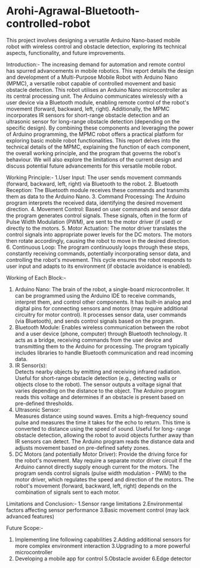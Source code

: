 # Arohi-Agrawal-Bluetooth-controlled-robot
This project involves designing a versatile Arduino Nano-based mobile robot with wireless control and obstacle detection, exploring its technical aspects, functionality, and future improvements.

Introduction:- 
The increasing demand for automation and remote control has spurred advancements in mobile robotics. This report details the design and development of a Multi-Purpose Mobile Robot with Arduino Nano (MPMC), a versatile robot capable of controlled movement and basic obstacle detection.  This robot utilises an Arduino Nano microcontroller as its central processing unit. The Arduino communicates wirelessly with a user device via a Bluetooth module, enabling remote control of the robot's movement (forward, backward, left, right). Additionally, the MPMC incorporates IR sensors for short-range obstacle detection and an ultrasonic sensor for long-range obstacle detection (depending on the specific design). By combining these components and leveraging the power of Arduino programming, the MPMC robot offers a practical platform for exploring basic mobile robot functionalities. This report delves into the technical details of the MPMC, explaining the function of each component, the overall working principle, and the program that governs the robot's behaviour. We will also explore the limitations of the current design and discuss potential future advancements for this versatile mobile robot.

Working Principle:-
1.User Input: 
  The user sends movement commands (forward, backward, left, right) via Bluetooth to the robot. 
2. Bluetooth Reception:
  The Bluetooth module receives these commands and transmits them as data to the Arduino Nano. 
3. Command Processing:
  The Arduino program interprets the received data, identifying the desired movement direction. 
4. Movement Control: 
   Based on user commands and sensor data  the program generates control signals. These signals, often in the form of Pulse Width Modulation (PWM), are sent to the motor driver (if used) or directly to the 
   motors. 
5. Motor Actuation: 
   The motor driver translates the control signals into appropriate power levels for the DC motors. The motors then rotate accordingly, causing the robot to move in the desired direction. 
6. Continuous Loop: 
   The program continuously loops through these steps, constantly receiving commands, potentially incorporating sensor data, and controlling the robot's movement. This cycle ensures the robot responds to user 
   input and adapts to its environment (if obstacle avoidance is enabled).

Working of Each Block:- 
1. Arduino Nano:
  The brain of the robot, a single-board microcontroller.  It can be programmed using the Arduino IDE to receive commands, interpret them, and control other components.  It has built-in analog and digital pins 
  for connecting sensors and motors (may require additional circuitry for motor control).  It processes sensor data, user commands (via Bluetooth), and sends control signals based on the program. 
2. Bluetooth Module: 
   Enables wireless communication between the robot and a user device (phone, computer) through Bluetooth technology.  It acts as a bridge, receiving commands from the user device and transmitting them to the 
   Arduino for processing.  The program typically includes libraries to handle Bluetooth communication and read incoming data.  
3. IR Sensor(s):  
   Detects nearby objects by emitting and receiving infrared radiation.  Useful for short-range obstacle detection (e.g., detecting walls or objects close to the robot).  The sensor outputs a voltage signal that 
   varies depending on the distance to the object.  The Arduino program reads this voltage and determines if an obstacle is present based on pre-defined thresholds.  
4. Ultrasonic Sensor:  
  Measures distance using sound waves.  Emits a high-frequency sound pulse and measures the time it takes for the echo to return.  This time is converted to distance using the speed of sound.  Useful for long- 
  range obstacle detection, allowing the robot to avoid objects further away than IR sensors can detect.  The Arduino program reads the distance data and adjusts movement based on pre-defined safety zones. 
5. DC Motors (and potentially Motor Driver):
  Provide the driving force for the robot's movement.  May require a separate motor driver circuit if the Arduino cannot directly supply enough current for the motors.  The program sends control signals (pulse 
  width modulation - PWM) to the motor driver, which regulates the speed and direction of the motors. The robot's movement (forward, backward, left, right) depends on the combination of signals sent to each motor.

Limitations and Conclusion:-
1.Sensor range limitations 
2.Environmental factors affecting sensor performance
3.Basic movement control (may lack advanced features) 


Future Scope:- 
1. Implementing line following capabilities 
2.Adding additional sensors for more complex environment interaction 
3.Upgrading to a more powerful microcontroller
4. Developing a mobile app for control 
5.Obstacle avoider
6.Edge detector

